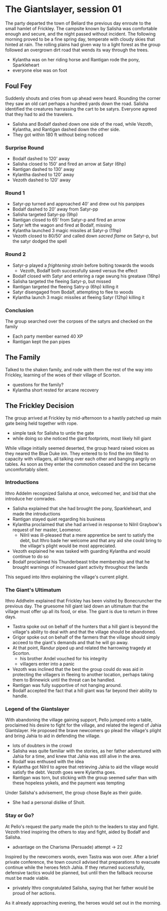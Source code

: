 # The Giantslayer, session 01

The party departed the town of Beliard the previous day enroute to the small hamlet of Frickley. The campsite known by Salisha was comfortable enough and secure, and the night passed without incident. The following morning proved to be a fine spring day, temperate with cloudy skies that hinted at rain. The rolling plains had given way to a light forest as the group followed an overgrown dirt road that wends its way through the trees.

- Kylantha was on her riding horse and Rantigan rode the pony, Sparkleheart
- everyone else was on foot 

## Foul Fey

Suddenly shouts and cries from up ahead were heard. Rounding the corner they saw an old cart perhaps a hundred yards down the road. Salisha identified the creatures harrassing the cart to be satyrs. Everyone agreed that they had to aid the travelers.

- Salisha and Bodalf dashed down one side of the road, while Vezoth, Kylantha, and Rantigan dashed down the other side.
- They got within 180 ft without being noticed

### Surprise Round

- Bodalf dashed to 120' away
- Salisha closed to 150' and fired an arrow at Satyr (6hp)
- Rantigan dashed to 130' away
- Kylantha dashed to 120' away
- Vezoth dashed to 120' away

### Round 1

- Satyr-pp turned and approached 40' and drew out his panpipes
- Bodalf dashed to 20' away from Satyr-pp
- Salisha targeted Satyr-pp (9hp)
- Rantigan closed to 65' from Satyr-p and fired an arrow 
- Satyr left the wagon and fired at Bodalf, missing
- Kylantha launched 3 magic missiles at Satyr-p (11hp)
- Vezoth closed to 80/50' and called down *sacred flame* on Satyr-p, but the satyr dodged the spell

### Round 2
- Satyr-p played a *frightening strain* before bolting towards the woods
	- Vezoth, Bodalf both successfully saved versus the effect
- Bodalf closed with Satyr and entering a rage swung his greataxe (16hp)
- Salisha targeted the fleeing Satyr-p, but missed
- Rantigan targeted the fleeing Satry-p (6hp) killing it
- Satyr disengaged from Bodalf, attempting to flee to woods
- Kylantha launch 3 magic missiles at fleeing Satyr (12hp) killing it

### Conclusion

The group searched over the corpses of the satyrs and checked on the family

- Each party member earned 40 XP
- Rantigan kept the pan pipes

## The Family

Talked to the shaken family, and rode with them the rest of the way into Frickley, learning of the woes of their village of Scorton.

- questions for the family?
- Kylantha short rested for arcane recovery

## The Frickley Decision

The group arrived at Frickley by mid-afternoon to a hastily patched up main gate being held together with rope.

- simple task for Salisha to untie the gate
- while doing so she noticed the giant footprints, most likely hill giant

While village initially seemed deserted, the group heard raised voices as they neared the Blue Duke inn. They entered to to find the inn filled to capacity with villagers, all talking over each other and banging angrily on tables. As soon as they enter the commotion ceased and the inn became uncomfortably silent. 

### Introductions
Ithro Addelm recognized Salisha at once, welcomed her, and bid that she introduce her comrades.

- Salisha explained that she had brought the pony, Sparkleheart, and made the introductions
- Rantigan stayed quiet regarding his business
- Kylantha proclaimed that she had arrived in response to Nilril Graybow's request of her master, Leomenor.
	- Nilril was ill-pleased that a mere apprentice be sent to satisfy the debt, but Ithro bade her welcome and that any aid she could bring to the village's plight would be most appreciated.
- Vezoth explained he was tasked with guarding Kylantha and would continue to do so
- Bodalf proclaimed his Thunderbeast tribe membership and that he brought warnings of increased giant activity throughout the lands 

This segued into Ithro explaining the village's current plight.

### The Giant's Ultimatum
Ithro Addhelm explained that Frickley has been visited by Bonecruncher the previous day. The gruesome hill giant laid down an ultimatum that the village must offer up all its food, or else. The giant is due to return in three days.

- Tastra spoke out on behalf of the hunters that a hill giant is beyond the village's ability to deal with and that the village should be abandoned.
- Grigor spoke out on behalf of the farmers that the village should simply acceed to the giant's demands and that he will go away.
- At that point, Randur piped up and related the harrowing tragedy at Scorton.
	- his brother Andel vouched for his integrity
	- villagers enter into a panic
- Vezoth was inclined that the best the group could do was aid in protecting the villagers in fleeing to another location, perhaps taking them to Brinewick until the threat can be handled.
- Rantigan was fully supportive of not hanging around.
- Bodalf accepted the fact that a hill giant was far beyond their ability to handle.

### Legend of the Giantslayer

With abandoning the village gaining support, Pello jumped onto a table, proclaimed his desire to fight for the village, and related the legend of Jahia Giantslayer. He proposed the brave newcomers go plead the village's plight and bring Jahia to aid in defending the village.

- lots of doubters in the crowd
- Salisha was quite familiar with the stories, as her father adventured with Jahia for a time, and knew that Jahia was still alive in the area.
- Bodalf was enthused with the idea
- Kylantha got Nilril to agree that retrieving Jahia to aid the village would satisfy the debt. Vezoth goes were Kylantha goes.
- Rantigan was torn, but sticking with the group seemed safer than with these hopeless yokels, and the payment was tempting

Under Salisha's advisement, the group chose Bayle as their guide.

- She had a personal dislike of Sholt.

### Stay or Go?

At Pello's request the party made the pitch to the leaders to stay and fight. Vezoth tried inspiring the others to stay and fight, aided by Bodalf and Salisha.

- advantage on the Charisma (Persuade) attempt -> 22

Inspired by the newcomers words, even Tastra was won over. After a brief private conference, the town council advised that preparations to evacuate continue while the heroes fetch Jahia. If they returned successfully, defensive tactics would be planned, but until then the fallback recourse must be made viable.

- privately Ithro congratulated Salisha, saying that her father would be proud of her actions.

As it already approaching evening, the heroes would set out in the morning.




